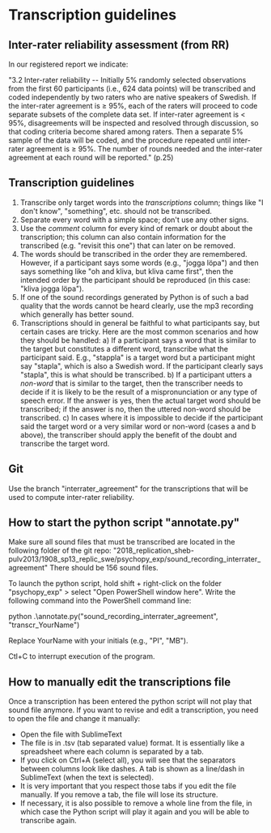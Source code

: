 Transcription guidelines
=======================

Inter-rater reliability assessment (from RR)
--------------------

In our registered report we indicate:

"3.2 Inter-rater reliability -- Initially 5% randomly selected observations from the first 60 participants (i.e., 624 data points) will be transcribed and coded independently by two raters who are native speakers of Swedish. If the inter-rater agreement is ≥ 95%, each of the raters will proceed to code separate subsets of the complete data set. If inter-rater agreement is < 95%, disagreements will be inspected and resolved through discussion, so that coding criteria become shared among raters. Then a separate 5% sample of the data will be coded, and the procedure repeated until inter-rater agreement is ≥ 95%. The number of rounds needed and the inter-rater agreement at each round will be reported." (p.25)


Transcription guidelines
----------

1. Transcribe only target words into the *transcriptions* column; things like "I don't know", "something", etc. should not be transcribed.
2. Separate every word with a simple space; don't use any other signs.
3. Use the *comment* column for every kind of remark or doubt about the transcription; this column can also contain information for the transcribed (e.g. "revisit this one") that can later on be removed.
4. The words should be transcribed in the order they are remembered. However, if a participant says some words (e.g., "jogga löpa") and then says something like "oh and kliva, but kliva came first", then the intended order by the participant should be reproduced (in this case: "kliva jogga löpa").
5. If one of the sound recordings generated by Python is of such a bad quality that the words cannot be heard clearly, use the mp3 recording which generally has better sound.
6. Transcriptions should in general be faithful to what participants say, but certain cases are tricky. Here are the most common scenarios and how they should be handled:
	a) If a participant says a word that is similar to the target but constitutes a different word, transcribe what the participant said. E.g., "stappla" is a target word but a participant might say "stapla", which is also a Swedish word. If the participant clearly says "stapla", this is what should be transcribed.
	b) If a participant utters a *non-word* that is similar to the target, then the transcriber needs to decide if it is likely to be the result of a mispronunciation or any type of speech error. If the answer is yes, then the actual target word should be transcribed; if the answer is no, then the uttered non-word should be transcribed.
	c) In cases where it is impossible to decide if the participant said the target word or a very similar word or non-word (cases a and b above), the transcriber should apply the benefit of the doubt and transcribe the target word.


Git
---

Use the branch "interrater_agreement" for the transcriptions that will be used to compute inter-rater reliability.


How to start the python script "annotate.py"
----------------------------------------

Make sure all sound files that must be transcribed are located in the following folder of the git repo:
"2018_replication_sheb-pulv2013/1908_sp13_replic_swe/psychopy_exp/sound_recording_interrater_agreement"
There should be 156 sound files.

To launch the python script, hold shift + right-click on the folder "psychopy_exp" > select "Open PowerShell window here".
Write the following command into the PowerShell command line:

python .\annotate.py("sound_recording_interrater_agreement", "transcr_YourName")

Replace YourName with your initials (e.g., "PI", "MB").

Ctl+C to interrupt execution of the program.


How to manually edit the transcriptions file
--------------------------------------------

Once a transcription has been entered the python script will not play that sound file anymore. If you want to revise and edit a transcription, you need to open the file and change it manually:

- Open the file with SublimeText
- The file is in .tsv (tab separated value) format. It is essentially like a spreadsheet where each column is separated by a tab.
- If you click on Ctrl+A (select all), you will see that the separators between columns look like dashes. A tab is shown as a line/dash in SublimeText (when the text is selected).
- It is very important that you respect those tabs if you edit the file manually. If you remove a tab, the file will lose its structure.
- If necessary, it is also possible to remove a whole line from the file, in which case the Python script will play it again and you will be able to transcribe again.
